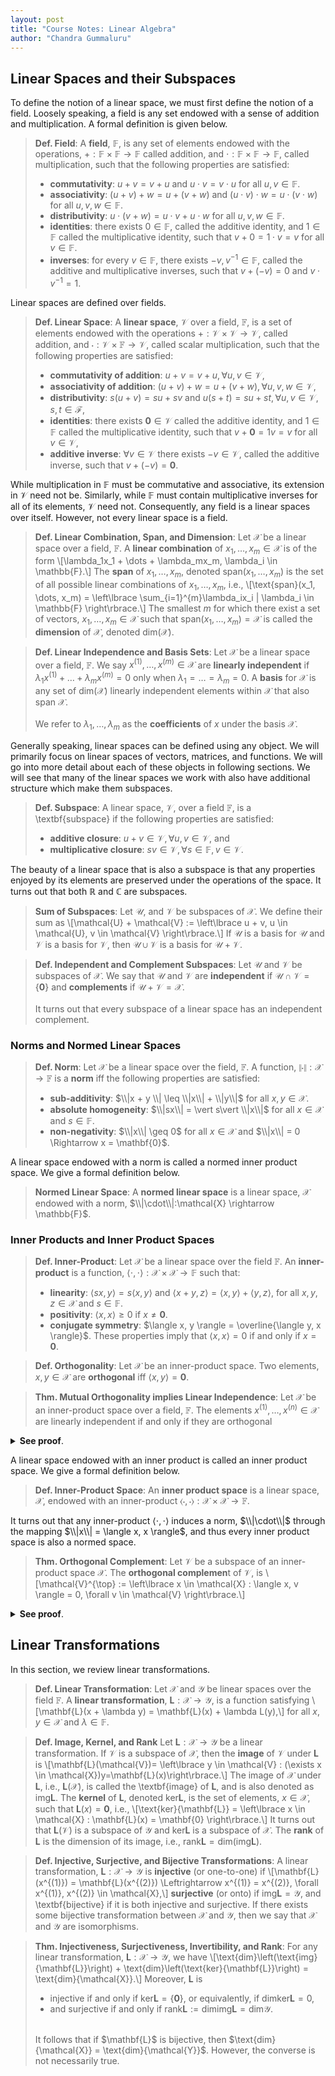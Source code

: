 ```yaml
---
layout: post
title: "Course Notes: Linear Algebra"
author: "Chandra Gummaluru"
---
```


## Linear Spaces and their Subspaces
To define the notion of a linear space, we must first define the notion of a field. Loosely speaking, a field is any set endowed with a sense of addition and multiplication. A formal definition is given below.

> **Def. Field**: A **field**, $\mathbb{F}$, is any set of elements endowed with the operations, $+: \mathbb{F} \times \mathbb{F} \rightarrow \mathbb{F}$ called addition, and $\cdot: \mathbb{F} \times \mathbb{F} \rightarrow \mathbb{F}$, called multiplication, such that the following properties are satisfied:
> - **commutativity**: $u+v = v + u$ and $u\cdot v = v \cdot u$ for all $u, v \in \mathbb{F}$.
> - **associativity**: $(u+v)+w = u+(v+w)$ and $(u\cdot v)\cdot w = u\cdot (v\cdot w)$ for all $u, v, w \in \mathbb{F}$.
> - **distributivity**: $u \cdot (v+w) = u \cdot v + u \cdot w$ for all $u, v, w \in \mathbb{F}$. 
> - **identities**: there exists $0 \in \mathbb{F}$, called the additive identity, and $1 \in \mathbb{F}$ called the multiplicative identity, such that $v + 0 = 1 \cdot v = v$ for all $v \in \mathbb{F}$.
> - **inverses**: for every $v \in \mathbb{F}$, there exists $-v, v^{-1} \in \mathbb{F}$, called the additive and multiplicative inverses, such that $v + (-v) = 0$ and $v \cdot v^{-1} = 1$. 
 
Linear spaces are defined over fields.

> **Def. Linear Space**: A **linear space**, $\mathcal{V}$ over a field, $\mathbb{F}$, is a set of elements endowed with the operations $+: \mathcal{V} \times \mathcal{V} \rightarrow \mathcal{V}$, called addition, and $\cdot: \mathcal{V} \times \mathbb{F} \rightarrow \mathcal{V}$, called scalar multiplication, such that the following properties are satisfied:
> - **commutativity of addition**: $u + v = v + u, \forall u, v \in \mathcal{V}$,
> - **associativity of addition**: $(u + v) + w = u + (v + w), \forall u, v, w \in \mathcal{V}$,
> - **distributivity**: $s(u+v) = su + sv$ and $u(s+t) = su + st, \forall u, v \in \mathcal{V}, s, t \in \mathcal{F}$,
> - **identities**: there exists $\textbf{0} \in \mathcal{V}$ called the additive identity, and $1 \in \mathbb{F}$ called the multiplicative identity, such that $v + \textbf{0} = 1v = v$  for all $v \in \mathcal{V}$,
> - **additive inverse**: $\forall v \in \mathcal{V}$ there exists $-v \in \mathcal{V}$, called the additive inverse, such that $v + (-v) = \textbf{0}$.

While multiplication in $\mathbb{F}$ must be commutative and associative, its extension in $\mathcal{V}$ need not be. Similarly, while $\mathbb{F}$ must contain multiplicative inverses for all of its elements, $\mathcal{V}$ need not. Consequently,  any field is a linear spaces over itself. However, not every linear space is a field.

> **Def. Linear Combination, Span, and Dimension**: Let $\mathcal{X}$ be a linear space over a field, $\mathbb{F}$. A **linear combination** of $x_1, \dots, x_m \in \mathcal{X}$ is of the form
> \\[\lambda_1x_1 + \dots + \lambda_mx_m, \lambda_i \in \mathbb{F}.\\]
> The **span** of $x_1, \dots, x_m$, denoted $\text{span}(x_1, \dots, x_m)$ is the set of all possible linear combinations of $x_1, \dots, x_m$, i.e.,
> \\[\text{span}(x_1, \dots, x_m) = \left\lbrace \sum_{i=1}^{m}\lambda_ix_i | \lambda_i \in \mathbb{F} \right\rbrace.\\]
> The smallest $m$ for which there exist a set of vectors, $x_1, \dots, x_m \in \mathcal{X}$ such that $\text{span}(x_1, \dots, x_m) = \mathcal{X}$ is called the **dimension** of $\mathcal{X}$, denoted $\text{dim}(\mathcal{X})$.

> **Def. Linear Independence and Basis Sets**: Let $\mathcal{X}$ be a linear space over a field, $\mathbb{F}$. We say $x^{(1)}, \dots, x^{(m)} \in \mathcal{X}$ are **linearly independent** if $\lambda_1x^{(1)} + \dots + \lambda_mx^{(m)} = 0$ only when $\lambda_1 = \dots = \lambda_m = 0$. A **basis** for $\mathcal{X}$ is any set of $\text{dim}(\mathcal{X})$ linearly independent elements within $\mathcal{X}$ that also span $\mathcal{X}$.
> <br><br>
> We refer to $\lambda_1, \dots, \lambda_m$ as the **coefficients** of $x$ under the basis $\mathscr{X}$.

Generally speaking, linear spaces can be defined using any object. We will primarily focus on linear spaces of vectors, matrices, and functions. We will go into more detail about each of these objects in following sections. We will see that many of the linear spaces we work with also have additional structure which make them subspaces.
> **Def. Subspace**: A linear space, $\mathcal{V}$, over a field $\mathbb{F}$, is a \textbf{subspace} if the following properties are satisfied:
> - **additive closure**: $u + v \in \mathcal{V}, \forall u, v \in \mathcal{V}$, and
> - **multiplicative closure**: $sv \in \mathcal{V}, \forall s \in \mathbb{F}, v \in \mathcal{V}$.

The beauty of a linear space that is also a subspace is that any properties enjoyed by its elements are preserved under the operations of the space. It turns out that both $\mathbb{R}$ and $\mathbb{C}$ are subspaces.
> **Sum of Subspaces**: Let $\mathcal{U}$, and $\mathcal{V}$ be subspaces of $\mathcal{X}$. We define their sum as
> \\[\mathcal{U} + \mathcal{V} := \left\lbrace u + v, u \in \mathcal{U}, v \in \mathcal{V} \right\rbrace.\\]
> If $\mathscr{U}$ is a basis for $\mathcal{U}$ and $\mathscr{V}$ is a basis for $\mathcal{V}$, then $\mathscr{U} \cup \mathscr{V}$ is a basis for $\mathcal{U} + \mathcal{V}$.

> **Def. Independent and Complement Subspaces**: Let $\mathcal{U}$ and $\mathcal{V}$ be subspaces of $\mathcal{X}$. We say that $\mathcal{U}$ and $\mathcal{V}$ are **independent** if $\mathcal{U} \cap \mathcal{V} = \left\lbrace \textbf{0} \right\rbrace$ and **complements** if $\mathcal{U} + \mathcal{V} = \mathcal{X}$.
> <br><br>
> It turns out that every subspace of a linear space has an independent complement.

### Norms and Normed Linear Spaces
> **Def. Norm**: Let $\mathcal{X}$ be a linear space over the field, $\mathbb{F}$. A function, $\|\cdot\|: \mathcal{X} \rightarrow \mathbb{F}$ is a **norm** iff the following properties are satisfied:
> -  **sub-additivity**: $\\|x + y \\| \leq \\|x\\| + \\|y\\|$ for all $x, y \in \mathcal{X}$.
> -  **absolute homogeneity**: $\\|sx\\| = \vert s\vert \\|x\\|$ for all $x \in \mathcal{X}$ and $s \in \mathbb{F}$.
> -  **non-negativity**: $\\|x\\| \geq 0$ for all $x \in \mathcal{X}$ and $\\|x\\| = 0 \Rightarrow x = \mathbf{0}$.

A linear space endowed with a norm is called a normed inner product space. We give a formal definition below.
> **Normed Linear Space**: A **normed linear space** is a linear space, $\mathcal{X}$ endowed with a norm, $\\|\cdot\\|:\mathcal{X} \rightarrow \mathbb{F}$.

### Inner Products and Inner Product Spaces
> **Def. Inner-Product**: Let $\mathcal{X}$ be a linear space over the field $\mathbb{F}$. An **inner-product** is a function, $\langle \cdot, \cdot \rangle: \mathcal{X} \times \mathcal{X} \rightarrow \mathbb{F}$ such that:
> -  **linearity**: $\langle sx, y \rangle = s\langle x, y\rangle$ and $\langle x + y, z \rangle = \langle x, y \rangle + \langle y, z \rangle$, for all $x, y, z \in \mathcal{X}$ and $s \in \mathbb{F}$.
> -  **positivity**: $\langle x, x \rangle \geq 0$ if $x \neq \mathbf{0}$.
> -  **conjugate symmetry**: $\langle x, y \rangle = \overline{\langle y, x \rangle}$.
> These properties imply that $\langle x, x \rangle = 0$ if and only if $x = \mathbf{0}$.

> **Def. Orthogonality**: Let $\mathcal{X}$ be an inner-product space. Two elements, $x, y \in \mathcal{X}$ are **orthogonal** iff $\langle x, y \rangle = \mathbf{0}$.

> **Thm. Mutual Orthogonality implies Linear Independence**: Let $\mathcal{X}$ be an inner-product space over a field, $\mathbb{F}$. The elements $x^{(1)}, \dots, x^{(n)} \in \mathcal{X}$ are linearly independent if and only if they are orthogonal

<details>
 <summary><strong>See proof</strong>.</summary>
<p>
Assume $x^{(1)}, \dots, x^{(n)}$ are mutually orthogonal, i.e., $\langle x^{(i)}, x^{(j)} \rangle = \mathbf{0}$ for all $i \neq j$, but that they are not linearly independent, i.e.,
\[\sum_{i=1}^{n}\lambda_ix^{(i)} = \mathbf{0}\]
and $\lambda_k \neq 0$ for some $k$. Taking the inner-product of both sides of the above equation with $x^{(j)}$, we have
\[\left\langle x^{(k)}, \sum_{i=1}^{n}\lambda_ix^{(i)}\right\rangle = \lambda_k\langle x^{(k)}, x^{(k)} \rangle = \langle x^{(k)}, \mathbf{0} \rangle = 0.\]
This is a contradiction since $\langle x^{(k)}, x^{(k)} \rangle \neq 0$.
<br>
$\blacksquare$
</p>
</details>

A linear space endowed with an inner product is called an inner product space. We give a formal definition below.
> **Def. Inner-Product Space**: An **inner product space** is a linear space, $\mathcal{X}$, endowed with an inner-product $\langle \cdot, \cdot \rangle: \mathcal{X} \times \mathcal{X} \rightarrow \mathbb{F}$.

It turns out that any inner-product $\langle \cdot, \cdot \rangle$ induces a norm, $\\|\cdot\\|$ through the mapping $\\|x\\| = \langle x, x \rangle$, and thus every inner product space is also a normed space.
> **Thm. Orthogonal Complement**: Let $\mathcal{V}$ be a subspace of an inner-product space $\mathcal{X}$. The **orthogonal complemen**t of $\mathcal{V}$, is
> \\[\mathcal{V}^{\top} := \left\lbrace x \in \mathcal{X} : \langle x, v \rangle = 0, \forall v \in \mathcal{V} \right\rbrace.\\]

<details>
 <summary><strong>See proof</strong>.</summary>
<p>
Clearly $\mathcal{V}$ and $\mathcal{V}^{\top}$ are independent. Indeed, $v \in (\mathcal{V}^{\top} \cap \mathcal{V}) \Leftrightarrow \langle v, v \rangle = 0 \Leftrightarrow v = 0$. $\blacksquare$
</p>
</details>


## Linear Transformations
In this section, we review linear transformations.
> **Def. Linear Transformation**: Let $\mathcal{X}$ and $\mathcal{Y}$ be linear spaces over the field $\mathbb{F}$. A **linear transformation**, $\mathbf{L}: \mathcal{X} \rightarrow \mathcal{Y}$, is a function satisfying
> \\[\mathbf{L}(x + \lambda y) = \mathbf{L}(x) + \lambda L(y),\\]
> for all $x, y \in \mathcal{X}$ and $\lambda \in \mathbb{F}$.

> **Def. Image, Kernel, and Rank** Let $\mathbf{L}: \mathcal{X} \rightarrow \mathcal{Y}$ be a linear transformation. If $\mathcal{V}$ is a subspace of $\mathcal{X}$, then the **image** of $\mathcal{V}$ under $\mathbf{L}$ is
> \\[\mathbf{L}(\mathcal{V})= \left\lbrace y \in \mathcal{V} : (\exists x \in \mathcal{X})y=\mathbf{L}(x)\right\rbrace.\\]
> The image of $\mathcal{X}$ under $\mathbf{L}$, i.e., $\mathbf{L}(\mathcal{X})$, is called the \textbf{image} of $\mathbf{L}$, and is also denoted as $\text{img}{\mathbf{L}}$. The **kernel** of $\mathbf{L}$, denoted $\text{ker}{\mathbf{L}}$, is the set of elements, $x \in \mathcal{X}$, such that $\mathbf{L}(x) = \mathbf{0}$, i.e.,
> \\[\text{ker}{\mathbf{L}} = \left\lbrace x \in \mathcal{X} : \mathbf{L}(x) = \mathbf{0} \right\rbrace.\\]
> It turns out that $\mathbf{L}(\mathcal{V})$ is a subspace of $\mathcal{Y}$ and $\text{ker}{\mathbf{L}}$ is a subspace of $\mathcal{X}$. The **rank** of $\mathbf{L}$ is the dimension of its image, i.e., $\text{rank}{\mathbf{L}} = \text{dim}{(\text{img}{\mathbf{L}})}$.

> **Def. Injective, Surjective, and Bijective Transformations**: A linear transformation, $\mathbf{L}: \mathcal{X} \rightarrow \mathcal{Y}$ is **injective** (or one-to-one) if
> \\[\mathbf{L}(x^{(1)}) = \mathbf{L}(x^{(2)}) \Leftrightarrow x^{(1)} = x^{(2)}, \forall x^{(1)}, x^{(2)} \in \mathcal{X},\\]
> **surjective** (or onto) if $\text{img}{\mathbf{L}} = \mathcal{Y}$, and \textbf{bijective} if it is both injective and surjective. If there exists some bijective
> transformation between $\mathcal{X}$ and $\mathcal{Y}$, then we say that $\mathcal{X}$ and $\mathcal{Y}$ are isomorphisms.

> **Thm. Injectiveness, Surjectiveness, Invertibility, and Rank**:
> For any linear transformation, $\mathbf{L}: \mathcal{X} \rightarrow \mathcal{Y}$, we have
\\[\text{dim}\left(\text{img}{\mathbf{L}}\right) + \text{dim}\left(\text{ker}{\mathbf{L}}\right) = \text{dim}{\mathcal{X}}.\\] Moreover, $\mathbf{L}$ is
> -  injective if and only if $\text{ker}{\mathbf{L}} = \left\lbrace \mathbf{0} \right\rbrace$, or equivalently, if $\text{dim}{\text{ker}{\mathbf{L}}} = 0$,
> -  and surjective if and only if $\text{rank}{\mathbf{L}} := \text{dim}{\text{img}{\mathbf{L}}} = \text{dim}{\mathcal{Y}}$.
> <br>
> It follows that if $\mathbf{L}$ is bijective, then $\text{dim}{\mathcal{X}} = \text{dim}{\mathcal{Y}}$. However, the converse is not necessarily true.
